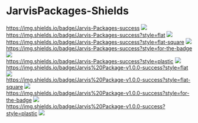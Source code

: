 # JarvisPackages-Shields
https://img.shields.io/badge/Jarvis-Packages-success <img src="https://img.shields.io/badge/Jarvis-Packages-success" /> <br>
https://img.shields.io/badge/Jarvis-Packages-success?style=flat <img src="https://img.shields.io/badge/Jarvis-Packages-success?style=flat" /><br>
https://img.shields.io/badge/Jarvis-Packages-success?style=flat-square <img src="https://img.shields.io/badge/Jarvis-Packages-success?style=flat-square" /><br>
https://img.shields.io/badge/Jarvis-Packages-success?style=for-the-badge <img src="https://img.shields.io/badge/Jarvis-Packages-success?style=for-the-badge" /><br>
https://img.shields.io/badge/Jarvis-Packages-success?style=plastic <img src="https://img.shields.io/badge/Jarvis-Packages-success?style=plastic" /><br>
https://img.shields.io/badge/Jarvis%20Package-v1.0.0-success?style=flat <img src="https://img.shields.io/badge/Jarvis%20Package-v1.0.0-success?style=flat" /><br>
https://img.shields.io/badge/Jarvis%20Package-v1.0.0-success?style=flat-square <img src="https://img.shields.io/badge/Jarvis%20Package-v1.0.0-success?style=flat-square" /><br>
https://img.shields.io/badge/Jarvis%20Package-v1.0.0-success?style=for-the-badge <img src="https://img.shields.io/badge/Jarvis%20Package-v1.0.0-success?style=for-the-badge" /><br>
https://img.shields.io/badge/Jarvis%20Package-v1.0.0-success?style=plastic <img src="https://img.shields.io/badge/Jarvis%20Package-v1.0.0-success?style=plastic" /><br>
